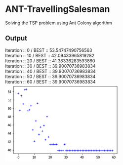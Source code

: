# ANT-TravellingSalesman

Solving the TSP problem using Ant Colony algorithm

## Output
Iteration ::  0  / BEST ::  53.54747490756563 <br>
Iteration ::  10 / BEST ::  42.09433965819282 <br>
Iteration ::  20 / BEST ::  41.38336283593860 <br>
Iteration ::  30 / BEST ::  39.90070736983834 <br>
Iteration ::  40 / BEST ::  39.90070736983834 <br>
Iteration ::  50 / BEST ::  39.90070736983834 <br>
Iteration ::  60 / BEST ::  39.90070736983834 <br>
![output graph](scrots/tsp-graph.png)
